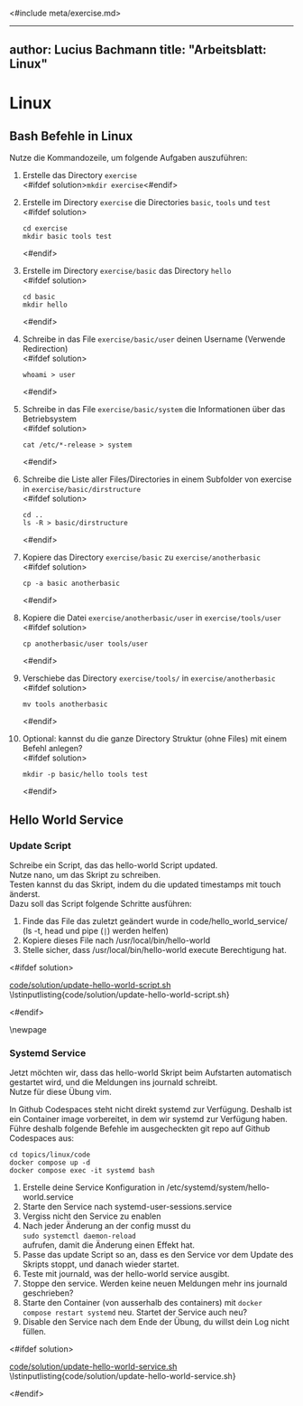<#include meta/exercise.md>

---
author: Lucius Bachmann
title: "Arbeitsblatt: Linux"
---

Linux
===================================

Bash Befehle in Linux
--------

Nutze die Kommandozeile, um folgende Aufgaben auszuführen:

1. Erstelle das Directory `exercise`  
   <#ifdef solution>`mkdir exercise`<#endif>
1. Erstelle im Directory `exercise` die Directories `basic`, `tools` und `test`  
   <#ifdef solution>

   ```
   cd exercise
   mkdir basic tools test
   ```

   <#endif>
1. Erstelle im Directory `exercise/basic` das Directory `hello`  
   <#ifdef solution>

   ```
   cd basic
   mkdir hello
   ```

   <#endif>
1. Schreibe in das File `exercise/basic/user` deinen Username (Verwende Redirection)  
   <#ifdef solution>

   ```
   whoami > user
   ```

   <#endif>
1. Schreibe in das File `exercise/basic/system` die Informationen über das Betriebsystem  
   <#ifdef solution>

   ```
   cat /etc/*-release > system
   ```

   <#endif>
1. Schreibe die Liste aller Files/Directories in einem Subfolder von exercise in `exercise/basic/dirstructure`  
   <#ifdef solution>

   ```
   cd ..
   ls -R > basic/dirstructure
   ```

   <#endif>
1. Kopiere das Directory `exercise/basic` zu `exercise/anotherbasic`  
   <#ifdef solution>

   ```
   cp -a basic anotherbasic
   ```

   <#endif>
1. Kopiere die Datei `exercise/anotherbasic/user` in `exercise/tools/user`  
   <#ifdef solution>

   ```
   cp anotherbasic/user tools/user
   ```

   <#endif>
1. Verschiebe das Directory `exercise/tools/` in `exercise/anotherbasic`  
   <#ifdef solution>

   ```
   mv tools anotherbasic
   ```

   <#endif>
1. Optional: kannst du die ganze Directory Struktur (ohne Files) mit einem Befehl anlegen?  
   <#ifdef solution>

   ```
   mkdir -p basic/hello tools test
   ```

   <#endif>

Hello World Service
--------

### Update Script  
Schreibe ein Script, das das hello-world Script updated.  
Nutze nano, um das Skript zu schreiben.  
Testen kannst du das Skript, indem du die updated timestamps mit touch änderst.  
Dazu soll das Script folgende Schritte ausführen:

1. Finde das File das zuletzt geändert wurde in code/hello_world_service/  
   (ls -t, head und pipe (`|`) werden helfen)
1. Kopiere dieses File nach /usr/local/bin/hello-world
1. Stelle sicher, dass /usr/local/bin/hello-world execute Berechtigung hat.  

<#ifdef solution>

[code/solution/update-hello-world-script.sh](update-hello-world-script.sh)
\lstinputlisting{code/solution/update-hello-world-script.sh}

<#endif>

\newpage

### Systemd Service  
Jetzt möchten wir, dass das hello-world Skript beim Aufstarten automatisch gestartet wird,
und die Meldungen ins journald schreibt.  
Nutze für diese Übung vim.

In Github Codespaces steht nicht direkt systemd zur Verfügung.
Deshalb ist ein Container image vorbereitet, in dem wir systemd zur Verfügung haben.
Führe deshalb folgende Befehle im ausgecheckten git repo auf Github Codespaces aus:

```shell
cd topics/linux/code
docker compose up -d
docker compose exec -it systemd bash
```

1. Erstelle deine Service Konfiguration in /etc/systemd/system/hello-world.service
1. Starte den Service nach systemd-user-sessions.service
1. Vergiss nicht den Service zu enablen
1. Nach jeder Änderung an der config musst du  
   `sudo systemctl daemon-reload`  
   aufrufen, damit die Änderung einen Effekt hat.
1. Passe das update Script so an, dass es den Service vor dem Update des Skripts stoppt, und danach wieder startet.
1. Teste mit journald, was der hello-world service ausgibt.
1. Stoppe den service. Werden keine neuen Meldungen mehr ins journald geschrieben?
1. Starte den Container (von ausserhalb des containers) mit `docker compose restart systemd` neu.
Startet der Service auch neu?
1. Disable den Service nach dem Ende der Übung, du willst dein Log nicht füllen.

<#ifdef solution>

[code/solution/update-hello-world-service.sh](update-hello-world-service.sh)
\lstinputlisting{code/solution/update-hello-world-service.sh}

<#endif>
